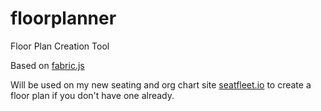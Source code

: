 floorplanner
============

Floor Plan Creation Tool

Based on [fabric.js](http://fabricjs.com/)

Will be used on my new seating and org chart site [seatfleet.io](http://seatfleet.io) to create a floor plan if you don't have one already.
